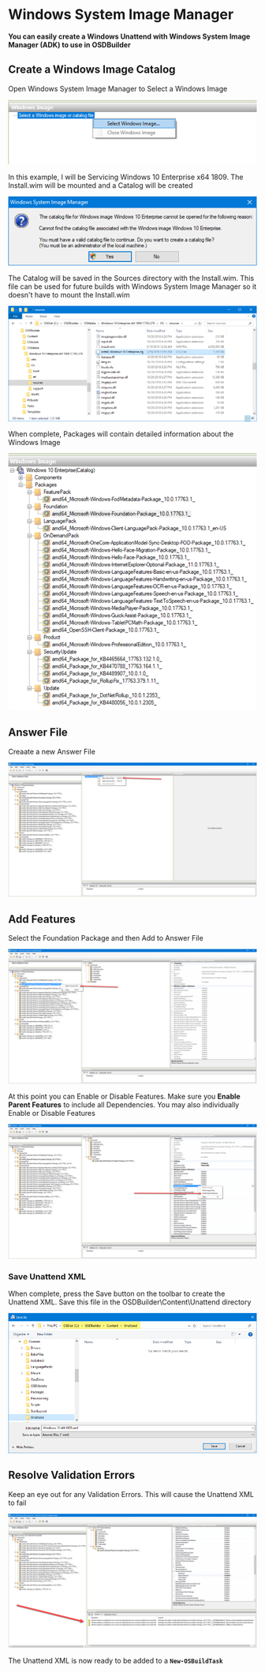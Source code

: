 # Windows System Image Manager

**You can easily create a Windows Unattend with Windows System Image Manager \(ADK\) to use in OSDBuilder**

## Create a Windows Image Catalog

Open Windows System Image Manager to Select a Windows Image

![](../../../../../.gitbook/assets/image%20%28211%29.png)

In this example, I will be Servicing Windows 10 Enterprise x64 1809.  The Install.wim will be mounted and a Catalog will be created

![](../../../../../.gitbook/assets/image%20%28133%29.png)

The Catalog will be saved in the Sources directory with the Install.wim.  This file can be used for future builds with Windows System Image Manager so it doesn't have to mount the Install.wim

![](../../../../../.gitbook/assets/image%20%28370%29.png)

When complete, Packages will contain detailed information about the Windows Image

![](../../../../../.gitbook/assets/image%20%28307%29.png)

## Answer File

Creaate a new Answer File

![](../../../../../.gitbook/assets/image%20%28302%29.png)

## Add Features

Select the Foundation Package and then Add to Answer File

![](../../../../../.gitbook/assets/image%20%28119%29.png)

At this point you can Enable or Disable Features.  Make sure you **Enable Parent Features** to include all Dependencies.  You may also individually Enable or Disable Features

![](../../../../../.gitbook/assets/image%20%28155%29.png)

### Save Unattend XML

When complete, press the Save button on the toolbar to create the Unattend XML.  Save this file in the OSDBuilder\Content\Unattend directory

![](../../../../../.gitbook/assets/image%20%28219%29.png)

## Resolve Validation Errors

Keep an eye out for any Validation Errors.  This will cause the Unattend XML to fail

![](../../../../../.gitbook/assets/image%20%28293%29.png)

The Unattend XML is now ready to be added to a **`New-OSBuildTask`**

